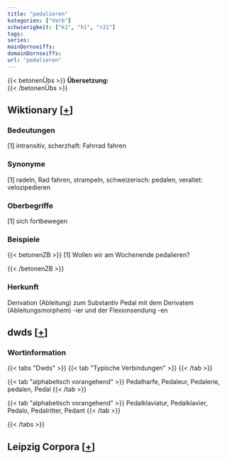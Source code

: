 ```yaml
---
title: "pedalieren"
kategorien: ["Verb"]
schwierigkeit: ["k1", "h1", "r21"]
tags:
series:
mainDornseiffs:
domainDornseiffs:
url: "pedalieren"
---
```


{{< betonenÜbs >}}
**Übersetzung:**  
{{< /betonenÜbs >}}

## Wiktionary [[+](https://de.wiktionary.org/wiki/pedalieren)]

### Bedeutungen
[1] intransitiv, scherzhaft: Fahrrad fahren  

### Synonyme
[1] radeln, Rad fahren, strampeln, schweizerisch: pedalen, veraltet: velozipedieren  

### Oberbegriffe
[1] sich fortbewegen  

### Beispiele
{{< betonenZB >}}
[1] Wollen wir am Wochenende pedalieren?  

{{< /betonenZB >}}
### Herkunft
Derivation (Ableitung) zum Substantiv Pedal mit dem Derivatem (Ableitungsmorphem) -ier und der Flexionsendung -en  



## dwds [[+](https://www.dwds.de/wb/pedalieren)]

### Wortinformation
{{< tabs "Dwds" >}}
{{< tab "Typische Verbindungen" >}}
{{< /tab >}}

{{< tab "alphabetisch vorangehend" >}}
Pedalharfe, Pedaleur, Pedalerie, pedalen, Pedal
{{< /tab >}}

{{< tab "alphabetisch vorangehend" >}}
Pedalklaviatur, Pedalklavier, Pedalo, Pedalritter, Pedant
{{< /tab >}}

{{< /tabs >}}

## Leipzig Corpora [[+](https://corpora.uni-leipzig.de/en/res?word=pedalieren&corpusId=deu_newscrawl-public_2018)]

